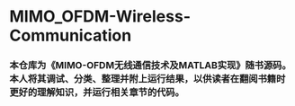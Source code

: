 # MIMO_OFDM-Wireless-Communication

### 本仓库为《MIMO-OFDM无线通信技术及MATLAB实现》随书源码。本人将其调试、分类、整理并附上运行结果，以供读者在翻阅书籍时更好的理解知识，并运行相关章节的代码。
